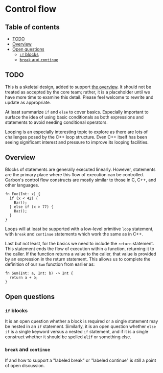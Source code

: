 # Control flow

<!--
Part of the Carbon Language project, under the Apache License v2.0 with LLVM
Exceptions. See /LICENSE for license information.
SPDX-License-Identifier: Apache-2.0 WITH LLVM-exception
-->

## Table of contents

<!-- toc -->

-   [TODO](#todo)
-   [Overview](#overview)
-   [Open questions](#open-questions)
    -   [`if` blocks](#if-blocks)
    -   [`break` and `continue`](#break-and-continue)

<!-- tocstop -->

## TODO

This is a skeletal design, added to support [the overview](README.md). It should
not be treated as accepted by the core team; rather, it is a placeholder until
we have more time to examine this detail. Please feel welcome to rewrite and
update as appropriate.

At least summarize `if` and `else` to cover basics. Especially important to
surface the idea of using basic conditionals as both expressions and statements
to avoid needing conditional operators.

Looping is an especially interesting topic to explore as there are lots of
challenges posed by the C++ loop structure. Even C++ itself has been seeing
significant interest and pressure to improve its looping facilities.

## Overview

Blocks of statements are generally executed linearly. However, statements are
the primary place where this flow of execution can be controlled. Carbon's
control flow constructs are mostly similar to those in C, C++, and other
languages.

```
fn Foo(Int: x) {
  if (x < 42) {
    Bar();
  } else if (x > 77) {
    Baz();
  }
}
```

Loops will at least be supported with a low-level primitive `loop` statement,
with `break` and `continue` statements which work the same as in C++.

Last but not least, for the basics we need to include the `return` statement.
This statement ends the flow of execution within a function, returning it to the
caller. If the function returns a value to the caller, that value is provided by
an expression in the return statement. This allows us to complete the definition
of our `Sum` function from earlier as:

```
fn Sum(Int: a, Int: b) -> Int {
  return a + b;
}
```

## Open questions

### `if` blocks

It is an open question whether a block is required or a single statement may be
nested in an `if` statement. Similarly, it is an open question whether `else if`
is a single keyword versus a nested `if` statement, and if it is a single
construct whether it should be spelled `elif` or something else.

### `break` and `continue`

If and how to support a "labeled break" or "labeled continue" is still a point
of open discussion.
